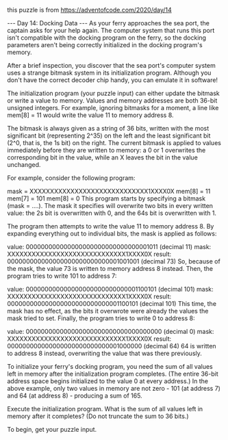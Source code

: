 
this puzzle is from https://adventofcode.com/2020/day/14

--- Day 14: Docking Data ---
As your ferry approaches the sea port, the captain asks for your help again. The computer system that runs this port isn't compatible with the docking program on the ferry, so the docking parameters aren't being correctly initialized in the docking program's memory.

After a brief inspection, you discover that the sea port's computer system uses a strange bitmask system in its initialization program. Although you don't have the correct decoder chip handy, you can emulate it in software!

The initialization program (your puzzle input) can either update the bitmask or write a value to memory. Values and memory addresses are both 36-bit unsigned integers. For example, ignoring bitmasks for a moment, a line like mem[8] = 11 would write the value 11 to memory address 8.

The bitmask is always given as a string of 36 bits, written with the most significant bit (representing 2^35) on the left and the least significant bit (2^0, that is, the 1s bit) on the right. The current bitmask is applied to values immediately before they are written to memory: a 0 or 1 overwrites the corresponding bit in the value, while an X leaves the bit in the value unchanged.

For example, consider the following program:

mask = XXXXXXXXXXXXXXXXXXXXXXXXXXXXX1XXXX0X
mem[8] = 11
mem[7] = 101
mem[8] = 0
This program starts by specifying a bitmask (mask = ....). The mask it specifies will overwrite two bits in every written value: the 2s bit is overwritten with 0, and the 64s bit is overwritten with 1.

The program then attempts to write the value 11 to memory address 8. By expanding everything out to individual bits, the mask is applied as follows:

value:  000000000000000000000000000000001011  (decimal 11)
mask:   XXXXXXXXXXXXXXXXXXXXXXXXXXXXX1XXXX0X
result: 000000000000000000000000000001001001  (decimal 73)
So, because of the mask, the value 73 is written to memory address 8 instead. Then, the program tries to write 101 to address 7:

value:  000000000000000000000000000001100101  (decimal 101)
mask:   XXXXXXXXXXXXXXXXXXXXXXXXXXXXX1XXXX0X
result: 000000000000000000000000000001100101  (decimal 101)
This time, the mask has no effect, as the bits it overwrote were already the values the mask tried to set. Finally, the program tries to write 0 to address 8:

value:  000000000000000000000000000000000000  (decimal 0)
mask:   XXXXXXXXXXXXXXXXXXXXXXXXXXXXX1XXXX0X
result: 000000000000000000000000000001000000  (decimal 64)
64 is written to address 8 instead, overwriting the value that was there previously.

To initialize your ferry's docking program, you need the sum of all values left in memory after the initialization program completes. (The entire 36-bit address space begins initialized to the value 0 at every address.) In the above example, only two values in memory are not zero - 101 (at address 7) and 64 (at address 8) - producing a sum of 165.

Execute the initialization program. What is the sum of all values left in memory after it completes? (Do not truncate the sum to 36 bits.)

To begin, get your puzzle input.